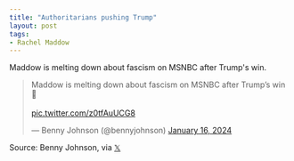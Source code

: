```yaml
---
title: "Authoritarians pushing Trump"
layout: post
tags:
- Rachel Maddow
---
```


Maddow is melting down about fascism on MSNBC after Trump's win.

<blockquote class="twitter-tweet"><p lang="en" dir="ltr">Maddow is melting down about fascism on MSNBC after Trump’s win 🤣<br><br> <a href="https://t.co/z0tfAuUCG8">pic.twitter.com/z0tfAuUCG8</a></p>&mdash; Benny Johnson (@bennyjohnson) <a href="https://twitter.com/bennyjohnson/status/1747102090973913401?ref_src=twsrc%5Etfw">January 16, 2024</a></blockquote> <script async src="https://platform.twitter.com/widgets.js" charset="utf-8"></script>

Source: Benny Johnson, via [𝕏](https://x.com)
